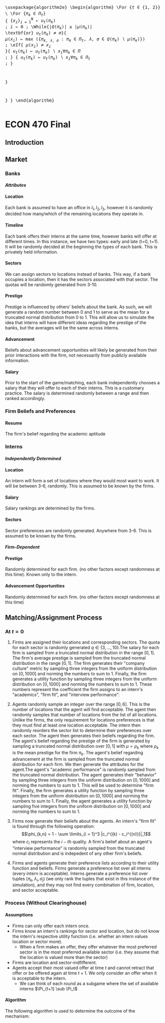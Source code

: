 
<link rel="stylesheet" href="https://cdn.jsdelivr.net/npm/katex@0.16.7/dist/katex.min.css" integrity="sha384-3UiQGuEI4TTMaFmGIZumfRPtfKQ3trwQE2JgosJxCnGmQpL/lJdjpcHkaaFwHlcI" crossorigin="anonymous">
<script defer src="https://cdn.jsdelivr.net/npm/katex@0.16.7/dist/katex.min.js" integrity="sha384-G0zcxDFp5LWZtDuRMnBkk3EphCK1lhEf4UEyEM693ka574TZGwo4IWwS6QLzM/2t" crossorigin="anonymous"></script>
<script defer src="https://cdn.jsdelivr.net/npm/katex@0.16.7/dist/contrib/auto-render.min.js" integrity="sha384-+VBxd3r6XgURycqtZ117nYw44OOcIax56Z4dCRWbxyPt0Koah1uHoK0o4+/RRE05" crossorigin="anonymous"
        onload="renderMathInElement(document.body);"></script>
        <script src="https://cdnjs.cloudflare.com/ajax/libs/KaTeX/0.11.1/katex.min.js"
        integrity="sha256-F/Xda58SPdcUCr+xhSGz9MA2zQBPb0ASEYKohl8UCHc=" crossorigin="anonymous">
</script>
<link rel="stylesheet" href="https://cdn.jsdelivr.net/npm/pseudocode@latest/build/pseudocode.min.css">
<script src="https://cdn.jsdelivr.net/npm/pseudocode@latest/build/pseudocode.min.js">
</script>
  <pre id="algo" class="pseudocode" style="display:hidden;">

\usepackage{algorithm2e}
\begin{algorithm}
\For {$t\in \{1,2\}$}{
$\Pi_t \gets \{ \pi_k: \tau(\pi) = t, \pi_k \in \Pi\}$ \\
\For {$\pi_k \in \Pi_t$}
{
$\{x_i\}_{i=1}^N  \gets u_t(\pi_k)$ \;
$i \gets 0$ \;
\While{$|Q(\pi_k)|\geq |\mu(\pi_k)|$ \textbf{or} $u_t(\pi_k) \neq \emptyset$}{
$\mu (x_i) \gets \max (\{\pi_{k, \lambda, \sigma}: \pi_k \in \Pi_t, \lambda, \sigma \in Q(\pi_k) \backslash \mu(\pi_k) \})$ \;
\eIf{ $\mu(x_i) \neq x_i$ }{
$u_t(\pi_k) \gets u_t(\pi_k) \backslash x_i \forall \pi_k \in \Pi$ \;
} {
$u_t(\pi_k) \gets u_t(\pi_k) \backslash x_i \forall \pi_k \in \Pi_t$ \;
}


}

}
} 
\end{algorithm}
</pre>
<script>
    pseudocode.renderElement(document.getElementById("algo"));
</script>



# ECON 470 Final
## Introduction

## Market
### **Banks**
#### *Attributes*
#### **Location**
Each bank is assumed to have an office in $l_1, l_2, l_3$, however it is randomly decided how many/which of the remaining locations they operate in.
#### **Timeline**
Each bank offers their interns at the same time, however banks will offer at different times. In this instance, we have two types: early and late (t=0, t=1). It will be randomly decided at the beginning the types of each bank. This is privately held information.
#### **Sectors**
We can assign sectors to locations instead of banks. This way, if a bank occupies a location, then it has the sectors associated with that sector. The quotas will be randomly generated from 3-10.
#### **Prestige**
Prestige is influenced by others' beliefs about the bank. As such, we will generate a random number between 0 and 1 to serve as the mean for a truncated normal distribution from 0 to 1. This will allow us to simulate the idea that interns will have different ideas regarding the prestige of the banks, but the averages will be the same across interns.
#### **Advancement**
Beliefs about advancement opportunities will likely be generated from their prior interactions with the firm, not necessarily from publicly available information.

#### **Salary**
Prior to the start of the game/matching, each bank independently chooses a salary that they will offer to each of their interns. This is a customary practice. The salary is determined randomly between a range and then ranked accordingly.

### Firm Beliefs and Preferences
#### Resume
The firm's belief regarding the academic aptitude 

### **Interns**
#### *Independently Determined*
#### **Location**
An intern will form a set of locations where they would most want to work. It will be between 3-6, randomly. This is assumed to be known by the firms.
#### **Salary**
Salary rankings are determined by the firms. 
#### **Sectors**
Sector preferences are randomly generated. 
Anywhere from 3-6. This is assumed to be known by the firms.
#### *Firm-Dependent*
#### **Prestige**
Randomly determined for each firm. (no other factors except randomness at this time). Known only to the intern.
#### **Advancement Opportunities**
Randomly determined for each firm. (no other factors except randomness at this time)

## Matching/Assignment Process
### At $t=0$
1. Firms are assigned their locations and corresponding sectors. The quota for each sector is randomly generated $q \in \{ 3, \dots, 10 \}$.The salary for each firm is sampled from a truncated normal distribution in the range $[0,1]$. The firm's average prestige is sampled from the truncated normal distribution in the range $[0,1]$. The firm generates their "company culture" metric by sampling three integers from the uniform distribution on $[0,1000]$ and norming the numbers to sum to 1. Finally, the firm generates a utility function by sampling three integers from the uniform distribution on $[0,1000]$ and norming the numbers to sum to 1. These numbers represent the coefficient the firm assigns to an intern's "academics", "firm fit", and "interview performance".
2. Agents randomly sample an integer over the range $[0,6]$. This is the number of locations that the agent will find acceptable. The agent then randomly samples that number of locations from the list of all locations. Unlike the firms, the only requirement for locations preferences is that they must find at least one location acceptable. The intern then randomly reorders the sector list to determine their preferences over each sector. The agent then generates their beliefs regarding the firm. The agent's belief regarding the prestige of the firm is generated by sampling a truncated normal distribution over $[0,1]$ with $\mu = \rho_k$ where $\rho_k$ is the mean prestige for the firm $\pi_k$. The agent's belief regarding advancement at the firm is sampled from the truncated normal distribution for each firm. We then generate the attributes for the agent.The agent's "academic performance" is randomly sampled from the truncated normal distribution. The agent generates their "behavior" by sampling three integers from the uniform distribution on $[0,1000]$ and norming the numbers to sum to 1. This will be used to determine "firm fit". Finally, the firm generates a utility function by sampling three integers from the uniform distribution on $[0,1000]$ and norming the numbers to sum to 1. Finally, the agent generates a utility function by sampling five integers from the uniform distribution on $[0,1000]$ and norming the numbers to sum to 1.
3. Firms now generate their beliefs about the agents. An intern's "firm fit" is found through the following operation: $$\phi_{k,n} = 1 - \sum \limits_{i = 1}^3 |c_i^{(k) - c_i^{(n)}}|_1$$ where $c_i$ represents the $i-th$ quality. A firm's belief about an agent's "interview performance" is randomly sampled from the truncated normal distribution and is indepedent of any other firm's beliefs.

4. Firms and agents generate their preference lists according to their utility function and beliefs. Firms generate a preference list over all interns (every intern is acceptable). Interns generate a preference list over tuples $(\pi_k, \lambda_i, \sigma_j)$ (we only rank the tuples that exist in this instance of the simulation), and they may not find every combination of firm, location, and sector acceptable.

### **Process (Without Clearinghouse)**
#### Assumptions
- Firms can only offer each intern once.
- Firms know an intern's rankings for sector and location, but do not know the intern's respective utility function (i.e. whether an intern values location or sector more).
    - When a firm makes an offer, they offer whatever the most preferred sector is in the most preferred available sector (i.e. they assume that the location is valued more than the sector)
- Firms are location and sector-indfifferent.
- Agents accept their most valued offer at time $t$ and cannot retract that offer or be offered again at time $t + 1$. We only consider an offer when it is acceptable to the intern.
    - We can think of each round as a subgame where the set of available interns $\Pi_{t+1} \sub \Pi_t$

#### Algorithm
The following algorithm is used to determine the outcome of the mechanism:
<script>
    pseudocode.renderClass("pseudocode");
</script>
